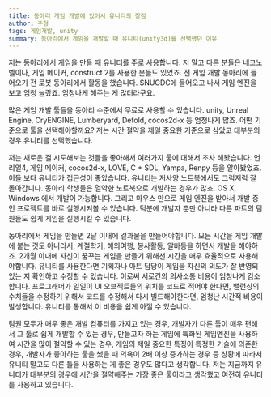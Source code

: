 ```yaml
---
title: 동아리 게임 개발에 있어서 유니티의 장점
author: 주형
tags: 게임개발, unity
summary: 동아리에서 게임을 개발할 때 유니티(unity3d)를 선택했던 이유
---
```


 저는 동아리에서 게임을 만들 때 유니티를 주로 사용합니다. 저 말고 다른 분들은 네코노벨이나, 게임 메이커, construct 2를 사용한 분들도 있었죠. 전 게임 개발 동아리에 들어오기 전 로봇 동아리에서 활동을 했습니다. SNUGDC에 들어오고 나서 게임 엔진을 보고 엄청 놀랐죠. 엄청나게 해주는 게 많더라구요. 

 많은 게임 개발 툴들을 동아리 수준에서 무료로 사용할 수 있습니다. unity, Unreal Engine, CryENGINE, Lumberyard, Defold, cocos2d-x 등 엄청나게 많죠. 어떤 기준으로 툴을 선택해야할까요? 저는 시간 절약을 제일 중요한 기준으로 삼았고 대부분의 경우 유니티를 선택했습니다.

 저는 새로운 걸 시도해보는 것들을 좋아해서 여러가지 툴에 대해서 조사 해봤습니다. 언리얼4, 게임 메이커, cocos2d-x, LOVE, C + SDL, Yampa, Renpy 등을 알아봤었죠. 이들 보다 유니티가 접근성이 좋았습니다. 유니티는 저사양 노트북에서도 그럭저럭 잘 돌아갑니다. 동아리 학생들은 열악한 노트북으로 개발하는 경우가 많죠. OS X, Windows 에서 개발이 가능합니다. 그리고 마우스 만으로 게임 엔진을 받아서 개발 중인 프로젝트를 바로 실행시켜볼 수 있습니다. 덕분에 개발자 뿐만 아니라 다른 파트의 팀원들도 쉽게 게임을 실행시킬 수 있습니다.

 동아리에서 게임을 만들면 2달 이내에 결과물을 만들어야합니다. 모든 시간을 게임 개발에 붙는 것도 아니라서, 계절학기, 해외여행, 봉사활동, 알바등을 하면서 개발을 해야하죠. 2개월 이내에 자신이 꿈꾸는 게임을 만들기 위해선 시간을 매우 효율적으로 사용해야합니다. 유니티를 사용한다면 기획자나 아트 담당이 게임을 자신의 의도가 잘 반영되었는 지 확인하고 수정할 수 있습니다. 이로써 서로간의 의사소통 비용이 엄청나게 감소합니다. 프로그래머가 일일이 UI 오브젝트들의 위치를 코드로 적어야 한다면, 밸런싱의 수치들을 수정하기 위해서 코드를 수정해서 다시 빌드해야한다면, 엄청난 시간적 비용이 발생합니다. 유니티를 통해서 이 비용을 쉽게 아낄 수 있습니다.

 팀원 모두가 매우 좋은 개발 컴퓨터를 가지고 있는 경우, 개발자가 다른 툴이 매우 편해서 그 툴로 쉽게 개발할 수 있는 경우, 만들고자 하는 게임에 특화된 게임엔진을 사용하여 시간을 많이 절약할 수 있는 경우, 게임의 제일 중요한 특징이 특정한 기술에 의존한 경우, 개발자가 좋아하는 툴을 썼을 때 의욕이 2배 이상 증가하는 경우 등 상황에 따라서 유니티 말고도 다른 툴을 사용하는 게 좋은 경우도 많다고 생각합니다. 저는 지금까지 유니티가 대부분의 경우에 시간을 절약해주는 가장 좋은 툴이라고 생각했고 여전히 유니티를 사용하고 있습니다.
